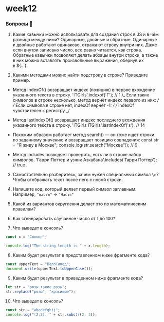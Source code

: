 # week12

### Вопросы 💎

1. Какие кавычки можно использовать для создания строк в JS и в чём разница между ними?
   Одинарные, двойные и обратные. Одинарные и двойные работают одинаково, отражают строку внутри них. Даже если внутри записано число, все равно читается, как строка. Обратные кавычки позволяют делать абзацы внутри строки, а также в них можно вставлять произвольные выражения, обернув их в ${…}.

2. Какими методами можно найти подстроку в строке? Приведите пример.

- Метод indexOf() возвращает индекс (позицию) в первое вхождение указанного текста в строку.
  'ITGirls'.indexof('T'); // 1
  /_ Если таких символов в строке несколько,
  метод вернёт индекс первого из них: _/
  /_ Если символа в строке нет, indexOf вернёт -1: _/
  /_ indexOf чувствителен к регистру _/

- Метод lastIndexOf() возвращает индекс последнего вхождения указанного текста в строку.
  'ITGirls ITGirls'.lastIndexOf('s'); // 14

- Похожим образом работает метод search() — он тоже ищет строки по заданному значению и возвращает позицию совпадения:
  const str = "Я живу в Москве";
  console.log(str.search("Москве")); // 9

- Метод includes позводяет проверить, есть ли в строке набор символов.
  'Гарри Поттер и узник Азкабана'.includes('Гарри Поттер'); // true

3. Самостоятельно разберитесь, зачем нужен специальный символ `\n`?
   Чтобы отображать текст после него с новой строки.

4. Напишите код, который делает первый символ заглавным. Например, `"настя"` ⇒ `"Настя"`

5. Какой из вариантов округления делает это по математическим правилам?

6. Как сгенерировать случайное число от 1 до 100?

7. Что выведет в консоль?

```jsx
const x = "Солнце";

console.log("The string length is " + x.length);
```

8. Каким будет результат в представленном ниже фрагменте кода?

```jsx
const upperText = "ВелоСипед";
document.write(upperText.toUpperCase());
```

9. Каким будет результат в приведенном ниже фрагменте кода?

```jsx
let str = "розы такие розы";
str.replace("розы", "красивые");
```

10. Что выведет в консоль?

```jsx
const str = "abcdefghij";
console.log("(2,3): " + str.substr(2, 3));
```
